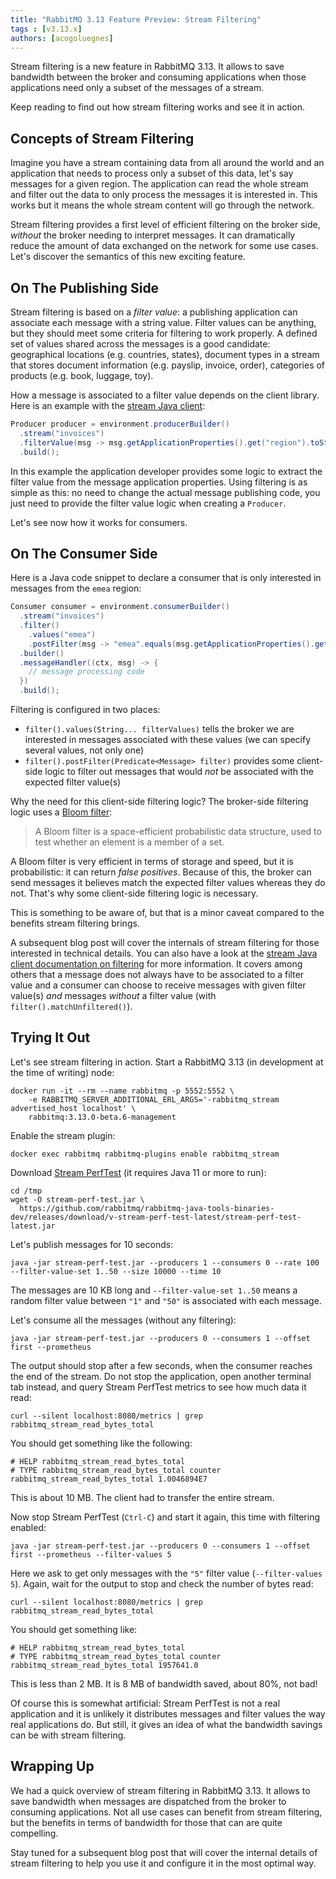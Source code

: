 ```yaml
---
title: "RabbitMQ 3.13 Feature Preview: Stream Filtering"
tags : [v3.13.x]
authors: [acogoluegnes]
---
```


Stream filtering is a new feature in RabbitMQ 3.13.
It allows to save bandwidth between the broker and consuming applications when those applications need only a subset of the messages of a stream.

Keep reading to find out how stream filtering works and see it in action.

<!--more-->

## Concepts of Stream Filtering

Imagine you have a stream containing data from all around the world and an application that needs to process only a subset of this data, let's say messages for a given region.
The application can read the whole stream and filter out the data to only process the messages it is interested in.
This works but it means the whole stream content will go through the network.

Stream filtering provides a first level of efficient filtering on the broker side, _without_ the broker needing to interpret messages.
It can dramatically reduce the amount of data exchanged on the network for some use cases.
Let's discover the semantics of this new exciting feature.

## On The Publishing Side

Stream filtering is based on a _filter value_: a publishing application can associate each message with a string value.
Filter values can be anything, but they should meet some criteria for filtering to work properly.
A defined set of values shared across the messages is a good candidate: geographical locations (e.g. countries, states), document types in a stream that stores document information (e.g. payslip, invoice, order), categories of products (e.g. book, luggage, toy).

How a message is associated to a filter value depends on the client library.
Here is an example with the [stream Java client](https://github.com/rabbitmq/rabbitmq-stream-java-client/):

```java
Producer producer = environment.producerBuilder()
  .stream("invoices")
  .filterValue(msg -> msg.getApplicationProperties().get("region").toString())  
  .build();
```

In this example the application developer provides some logic to extract the filter value from the message application properties.
Using filtering is as simple as this: no need to change the actual message publishing code, you just need to provide the filter value logic when creating a `Producer`.

Let's see now how it works for consumers.

## On The Consumer Side

Here is a Java code snippet to declare a consumer that is only interested in messages from the `emea` region:

```java
Consumer consumer = environment.consumerBuilder()
  .stream("invoices")
  .filter()
    .values("emea")  
    .postFilter(msg -> "emea".equals(msg.getApplicationProperties().get("region")))  
  .builder()
  .messageHandler((ctx, msg) -> {
    // message processing code
  })
  .build();
```

Filtering is configured in two places:

* `filter().values(String... filterValues)` tells the broker we are interested in messages associated with these values (we can specify several values, not only one)
* `filter().postFilter(Predicate<Message> filter)` provides some client-side logic to filter out messages that would _not_ be associated with the expected filter value(s)

Why the need for this client-side filtering logic?
The broker-side filtering logic uses a [Bloom filter](https://en.wikipedia.org/wiki/Bloom_filter):

> A Bloom filter is a space-efficient probabilistic data structure, used to test whether an element is a member of a set.

A Bloom filter is very efficient in terms of storage and speed, but it is probabilistic: it can return _false positives_.
Because of this, the broker can send messages it believes match the expected filter values whereas they do not.
That's why some client-side filtering logic is necessary.

This is something to be aware of, but that is a minor caveat compared to the benefits stream filtering brings.

A subsequent blog post will cover the internals of stream filtering for those interested in technical details.
You can also have a look at the [stream Java client documentation on filtering](https://rabbitmq.github.io/rabbitmq-stream-java-client/stable/htmlsingle/#filtering) for more information.
It covers among others that a message does not always have to be associated to a filter value and a consumer can choose to receive messages with given filter value(s) _and_ messages _without_ a filter value (with `filter().matchUnfiltered()`).

## Trying It Out 

Let's see stream filtering in action.
Start a RabbitMQ 3.13 (in development at the time of writing) node:

```shell
docker run -it --rm --name rabbitmq -p 5552:5552 \
    -e RABBITMQ_SERVER_ADDITIONAL_ERL_ARGS='-rabbitmq_stream advertised_host localhost' \
    rabbitmq:3.13.0-beta.6-management
```

Enable the stream plugin:

```shell
docker exec rabbitmq rabbitmq-plugins enable rabbitmq_stream
```

Download [Stream PerfTest](https://github.com/rabbitmq/rabbitmq-stream-perf-test/) (it requires Java 11 or more to run):

```shell
cd /tmp
wget -O stream-perf-test.jar \
  https://github.com/rabbitmq/rabbitmq-java-tools-binaries-dev/releases/download/v-stream-perf-test-latest/stream-perf-test-latest.jar
```

Let's publish messages for 10 seconds:

```shell
java -jar stream-perf-test.jar --producers 1 --consumers 0 --rate 100 --filter-value-set 1..50 --size 10000 --time 10
```

The messages are 10 KB long and `--filter-value-set 1..50` means a random filter value between `"1"` and `"50"` is associated with each message.

Let's consume all the messages (without any filtering):

```shell
java -jar stream-perf-test.jar --producers 0 --consumers 1 --offset first --prometheus
```

The output should stop after a few seconds, when the consumer reaches the end of the stream.
Do not stop the application, open another terminal tab instead, and query Stream PerfTest metrics to see how much data it read:

```shell
curl --silent localhost:8080/metrics | grep rabbitmq_stream_read_bytes_total
```

You should get something like the following:

```properties
# HELP rabbitmq_stream_read_bytes_total
# TYPE rabbitmq_stream_read_bytes_total counter
rabbitmq_stream_read_bytes_total 1.0046894E7
```

This is about 10 MB.
The client had to transfer the entire stream.

Now stop Stream PerfTest (`Ctrl-C`) and start it again, this time with filtering enabled:

```shell
java -jar stream-perf-test.jar --producers 0 --consumers 1 --offset first --prometheus --filter-values 5
```

Here we ask to get only messages with the `"5"` filter value (`--filter-values 5`).
Again, wait for the output to stop and check the number of bytes read:

```shell
curl --silent localhost:8080/metrics | grep rabbitmq_stream_read_bytes_total
```

You should get something like:

```properties
# HELP rabbitmq_stream_read_bytes_total
# TYPE rabbitmq_stream_read_bytes_total counter
rabbitmq_stream_read_bytes_total 1957641.0
```

This is less than 2 MB.
It is 8 MB of bandwidth saved, about 80%, not bad!

Of course this is somewhat artificial: Stream PerfTest is not a real application and it is unlikely it distributes messages and filter values the way real applications do.
But still, it gives an idea of what the bandwidth savings can be with stream filtering.

## Wrapping Up

We had a quick overview of stream filtering in RabbitMQ 3.13.
It allows to save bandwidth when messages are dispatched from the broker to consuming applications.
Not all use cases can benefit from stream filtering, but the benefits in terms of bandwidth for those that can are quite compelling.

Stay tuned for a subsequent blog post that will cover the internal details of stream filtering to help you use it and configure it in the most optimal way.
